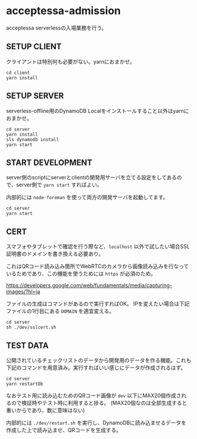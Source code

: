 # acceptessa-admission
acceptessa serverlessの入場業務を行う。


## SETUP CLIENT
クライアントは特別何も必要がない。yarnにおまかせ。

```
cd client
yarn install
```

## SETUP SERVER
serverless-offline用のDynamoDB Localをインストールすること以外はyarnにおまかせ。

```
cd server
yarn install
sls dynamodb install
yarn start
```

## START DEVELOPMENT
server側のscriptにserverとclientの開発用サーバを立てる設定をしてあるので、server側で `yarn start` すればよい。

内部的には `node-foreman` を使って両方の開発サーバを起動してます。

```
cd server
yarn start
```

## CERT
スマフォやタブレットで確認を行う際など、`localhost` 以外で試したい場合SSL証明書のドメインを書き換える必要あり。

これはQRコード読み込み箇所でWebRTCのカメラから画像読み込みを行なっているためであり、この機能を使うためには `https` が必須のため。

https://developers.google.com/web/fundamentals/media/capturing-images/?hl=ja

ファイルの生成はコマンドがあるので実行すればOK。
IPを変えたい場合は下記ファイルの1行目にある `DOMAIN` を適宜変える。

```
cd server
sh ./dev/sslcert.sh
```

## TEST DATA
公開されているチェックリストのデータから開発用のデータを作る機能。これも下記のコマンドを用意済み。実行すればいい感じにデータが作成されるはず。

```
cd server
yarn restartDb
```

なおテスト用に読み込むためのQRコード画像が `dev` 以下にMAX20個作成されるので検証時やテスト時に利用すると捗る。
(MAX20個なのは全部生成すると重いからであり、数に意味はない)

内部的には `./dev/restart.sh` を実行し、DynamoDBに読み込ませるデータを作成した上で読み込ませ、QRコードを生成する。
